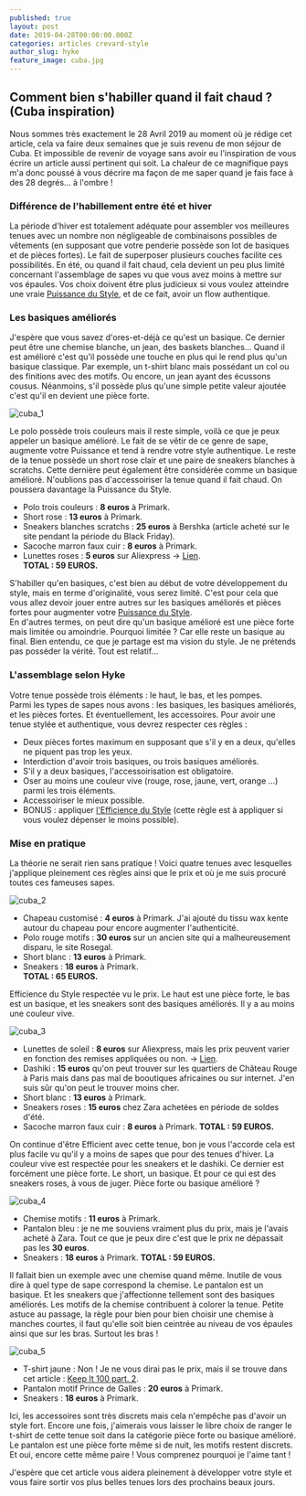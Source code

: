 ```yaml
---
published: true
layout: post
date: 2019-04-28T00:00:00.000Z
categories: articles crevard-style
author_slug: hyke
feature_image: cuba.jpg
---
```

## Comment bien s'habiller quand il fait chaud ? (Cuba inspiration)

Nous sommes très exactement le 28 Avril 2019 au moment où je rédige cet article, cela va faire deux semaines que je suis revenu de mon séjour de Cuba. Et impossible de revenir de voyage sans avoir eu l'inspiration de vous écrire un article aussi pertinent qui soit. La chaleur de ce magnifique pays m'a donc poussé à vous décrire ma façon de me saper quand je fais face à des 28 degrés... à l'ombre !   

### Différence de l'habillement entre été et hiver

La période d'hiver est totalement adéquate pour assembler vos meilleures tenues avec un nombre non négligeable de combinaisons possibles de vêtements (en supposant que votre penderie possède son lot de basiques et de pièces fortes). Le fait de superposer plusieurs couches facilite ces possibilités. 
En été, ou quand il fait chaud, cela devient un peu plus limité concernant l'assemblage de sapes vu que vous avez moins à mettre sur vos épaules. Vos choix doivent être plus judicieux si vous voulez atteindre une vraie [Puissance du Style](http://www.crevardstyle.com/La-Puissance-du-Style), et de ce fait, avoir un flow authentique. 

### Les basiques améliorés 

J'espère que vous savez d'ores-et-déjà ce qu'est un basique. Ce dernier peut être une chemise blanche, un jean, des baskets blanches... Quand il est amélioré c'est qu'il possède une touche en plus qui le rend plus qu'un basique classique. Par exemple, un t-shirt blanc mais possédant un col ou des finitions avec des motifs. Ou encore, un jean ayant des écussons cousus. Néanmoins, s'il possède plus qu'une simple petite valeur ajoutée c'est qu'il en devient une pièce forte.  

![cuba_1]({{site.url}}/{{site.baseurl}}img/cuba_1.jpg)

Le polo possède trois couleurs mais il reste simple, voilà ce que je peux appeler un basique amélioré. Le fait de se vêtir de ce genre de sape, augmente votre Puissance et tend à rendre votre style authentique. Le reste de la tenue possède un short rose clair et une paire de sneakers blanches à scratchs. Cette dernière peut également être considérée comme un basique amélioré. N'oublions pas d'accessoiriser la tenue quand il fait chaud. On poussera davantage la Puissance du Style.  

* Polo trois couleurs : **8 euros** à Primark.
* Short rose : **13 euros** à Primark.
* Sneakers blanches scratchs : **25 euros** à Bershka (article acheté sur le site pendant la période du Black Friday).
* Sacoche marron faux cuir : **8 euros** à Primark.
* Lunettes roses : **5 euros** sur Aliexpress -> [Lien](https://fr.aliexpress.com/item/Ovale-Octagon-Jaune-Rouge-Ronde-Lunettes-de-Soleil-Pour-Femmes-Miroir-Hexagone-Petites-Lunettes-De-Soleil/32860541371.html?spm=a2g0s.9042311.0.0.27426c37BxkYyz).  
**TOTAL : 59 EUROS.**

S'habiller qu'en basiques, c'est bien au début de votre développement du style, mais en terme d'originalité, vous serez limité. C'est pour cela que vous allez devoir jouer entre autres sur les basiques améliorés et pièces fortes pour augmenter votre [Puissance du Style](http://www.crevardstyle.com/La-Puissance-du-Style).  
En d'autres termes, on peut dire qu'un basique amélioré est une pièce forte mais limitée ou amoindrie. Pourquoi limitée ? Car elle reste un basique au final. Bien entendu, ce que je partage est ma vision du style. Je ne prétends pas posséder la vérité. Tout est relatif...

### L'assemblage selon Hyke

Votre tenue possède trois éléments : le haut, le bas, et les pompes.  
Parmi les types de sapes nous avons : les basiques, les basiques améliorés, et les pièces fortes. Et éventuellement, les accessoires.
Pour avoir une tenue stylée et authentique, vous devrez respecter ces règles : 

* Deux pièces fortes maximum en supposant que s'il y en a deux, qu'elles ne piquent pas trop les yeux.
* Interdiction d'avoir trois basiques, ou trois basiques améliorés. 
* S'il y a deux basiques, l'accessoirisation est obligatoire.
* Oser au moins une couleur vive (rouge, rose, jaune, vert, orange ...) parmi les trois éléments.
* Accessoiriser le mieux possible.
* BONUS : appliquer [l'Efficience du Style](http://www.crevardstyle.com/L'Efficience-du-Style) (cette règle est à appliquer si vous voulez dépenser le moins possible).

### Mise en pratique

La théorie ne serait rien sans pratique ! Voici quatre tenues avec lesquelles j'applique pleinement ces règles ainsi que le prix et où je me suis procuré toutes ces fameuses sapes. 

![cuba_2]({{site.url}}/{{site.baseurl}}img/cuba_2.jpg)

* Chapeau customisé : **4 euros** à Primark. J'ai ajouté du tissu wax kente autour du chapeau pour encore augmenter l'authenticité.
* Polo rouge motifs : **30 euros** sur un ancien site qui a malheureusement disparu, le site Rosegal.
* Short blanc : **13 euros** à Primark.
* Sneakers : **18 euros** à Primark.  
**TOTAL : 65 EUROS.**

Efficience du Style respectée vu le prix. Le haut est une pièce forte, le bas est un basique, et les sneakers sont des basiques améliorés. Il y a au moins une couleur vive.

![cuba_3]({{site.url}}/{{site.baseurl}}img/cuba_3.jpg)

* Lunettes de soleil : **8 euros** sur Aliexpress, mais les prix peuvent varier en fonction des remises appliquées ou non. -> [Lien](https://fr.aliexpress.com/item/XIU-Flip-Up-lunettes-de-soleil-polaris-es-classique-Steampunk-hommes-femmes-lunettes-de-soleil-en/32836531231.html?spm=a2g0s.9042311.0.0.27426c37ql3IxI).
* Dashiki : **15 euros** qu'on peut trouver sur les quartiers de Château Rouge à Paris mais dans pas mal de booutiques africaines ou sur internet. J'en suis sûr qu'on peut le trouver moins cher.
* Short blanc : **13 euros** à Primark.
* Sneakers roses : **15 euros** chez Zara achetées en période de soldes d'été.
* Sacoche marron faux cuir : **8 euros** à Primark.
**TOTAL : 59 EUROS.**

On continue d'être Efficient avec cette tenue, bon je vous l'accorde cela est plus facile vu qu'il y a moins de sapes que pour des tenues d'hiver. La couleur vive est respectée pour les sneakers et le dashiki. Ce dernier est forcément une pièce forte. Le short, un basique. Et pour ce qui est des sneakers roses, à vous de juger. Pièce forte ou basique amélioré ?

![cuba_4]({{site.url}}/{{site.baseurl}}img/cuba_4.jpg)

* Chemise motifs : **11 euros** à Primark.
* Pantalon bleu : je ne me souviens vraiment plus du prix, mais je l'avais acheté à Zara. Tout ce que je peux dire c'est que le prix ne dépassait pas les **30 euros**.
* Sneakers : **18 euros** à Primark.
**TOTAL : 59 EUROS.**

Il fallait bien un exemple avec une chemise quand même. Inutile de vous dire à quel type de sape correspond la chemise. Le pantalon est un basique. Et les sneakers que j'affectionne tellement sont des basiques améliorés. Les motifs de la chemise contribuent à colorer la tenue. Petite astuce au passage, la règle pour bien pour bien choisir une chemise à manches courtes, il faut qu'elle soit bien ceintrée au niveau de vos épaules ainsi que sur les bras. Surtout les bras !

![cuba_5]({{site.url}}/{{site.baseurl}}img/cuba_5.jpg)

* T-shirt jaune : Non ! Je ne vous dirai pas le prix, mais il se trouve dans cet article : [Keep It 100 part. 2](http://www.crevardstyle.com/Keep-It-100-part-2).
* Pantalon motif Prince de Galles : **20 euros** à Primark.
* Sneakers : **18 euros** à Primark.

Ici, les accessoires sont très discrets mais cela n'empêche pas d'avoir un style fort. Encore une fois, j'aimerais vous laisser le libre choix de ranger le t-shirt de cette tenue soit dans la catégorie pièce forte ou basique amélioré. Le pantalon est une pièce forte même si de nuit, les motifs restent discrets. Et oui, encore cette même paire ! Vous comprenez pourquoi je l'aime tant !

J'espère que cet article vous aidera pleinement à développer votre style et vous faire sortir vos plus belles tenues lors des prochains beaux jours.